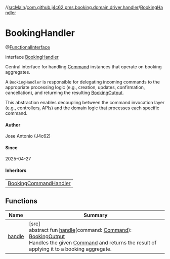 //[srcMain](../../../index.md)/[com.github.j4c62.pms.booking.domain.driver.handler](../index.md)/[BookingHandler](index.md)

# BookingHandler

@[FunctionalInterface](https://docs.oracle.com/javase/8/docs/api/java/lang/FunctionalInterface.html)

interface [BookingHandler](index.md)

Central interface for handling [Command](../../com.github.j4c62.pms.booking.domain.driver.command/-command/index.md)
instances that operate on booking aggregates.

A `BookingHandler` is responsible for delegating incoming commands to the appropriate processing logic (e.g., creation,
updates, confirmation, cancellation), and returning the
resulting [BookingOutput](../../com.github.j4c62.pms.booking.domain.driver.output/-booking-output/index.md).

This abstraction enables decoupling between the command invocation layer (e.g., controllers, APIs) and the domain logic
that processes each specific command.

#### Author

Jose Antonio (J4c62)

#### Since

2025-04-27

#### Inheritors

|                                                                                                                   |
|-------------------------------------------------------------------------------------------------------------------|
| [BookingCommandHandler](../../com.github.j4c62.pms.booking.application.handler/-booking-command-handler/index.md) |

## Functions

| Name                | Summary                                                                                                                                                                                                                                                                                                                                                                                                               |
|---------------------|-----------------------------------------------------------------------------------------------------------------------------------------------------------------------------------------------------------------------------------------------------------------------------------------------------------------------------------------------------------------------------------------------------------------------|
| [handle](handle.md) | [src]<br>abstract fun [handle](handle.md)(command: [Command](../../com.github.j4c62.pms.booking.domain.driver.command/-command/index.md)): [BookingOutput](../../com.github.j4c62.pms.booking.domain.driver.output/-booking-output/index.md)<br>Handles the given [Command](../../com.github.j4c62.pms.booking.domain.driver.command/-command/index.md) and returns the result of applying it to a booking aggregate. |